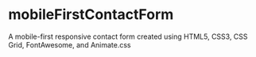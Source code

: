 # mobileFirstContactForm
A mobile-first responsive contact form created using HTML5, CSS3, CSS Grid, FontAwesome, and Animate.css
